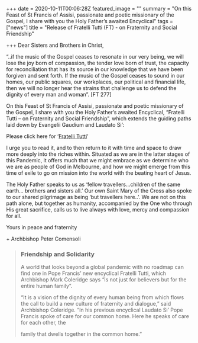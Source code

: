 +++
date = 2020-10-11T00:06:28Z
featured_image = ""
summary = "On this Feast of St Francis of Assisi, passionate and poetic missionary of the Gospel, I share with you the Holy Father’s awaited Encyclical"
tags = ["news"]
title = "Release of Fratelli Tutti (FT) - on Fraternity and Social Friendship"

+++
Dear Sisters and Brothers in Christ,

“..if the music of the Gospel ceases to resonate in our very being, we will lose the joy born of compassion, the tender love born of trust, the capacity for reconciliation that has its source in our knowledge that we have been forgiven and sent forth. If the music of the Gospel ceases to sound in our homes, our public squares, our workplaces, our political and financial life, then we will no longer hear the strains that challenge us to defend the dignity of every man and woman”. \[FT 277\]

On this Feast of St Francis of Assisi, passionate and poetic missionary of the Gospel, I share with you the Holy Father’s awaited Encyclical, “Fratelli Tutti – on Fraternity and Social Friendship”, which extends the guiding paths laid down by Evangelii Gaudium and Laudato Si’:

Please click here for ‘[Fratelli Tutti](http://www.vatican.va/content/francesco/en/encyclicals/documents/papa-francesco_20201003_enciclica-fratelli-tutti.html)’

I urge you to read it, and to then return to it with time and space to draw more deeply into the riches within. Situated as we are in the latter stages of this Pandemic, it offers much that we might embrace as we determine who we are as people of God in Melbourne, and how we might emerge from this time of exile to go on mission into the world with the beating heart of Jesus.

The Holy Father speaks to us as ‘fellow travellers...children of the same earth… brothers and sisters all.’ Our own Saint Mary of the Cross also spoke to our shared pilgrimage as being ‘but travellers here..’. We are not on this path alone, but together as humanity, accompanied by the One who through His great sacrifice, calls us to live always with love, mercy and compassion for all.

Yours in peace and fraternity

\+ Archbishop Peter Comensoli

> ### Friendship and Solidarity
>
> A world that looks beyond a global pandemic with no roadmap can find one in Pope Francis’ new encyclical Fratelli Tutti, which Archbishop Mark Coleridge says “is not just for believers but for the entire human family”.
>
> “It is a vision of the dignity of every human being from which flows the call to build a new culture of fraternity and dialogue,” said Archbishop Coleridge. “In his previous encyclical Laudato Si’ Pope Francis spoke of care for our common home. Here he speaks of care for each other, the
>
> family that dwells together in the common home.”